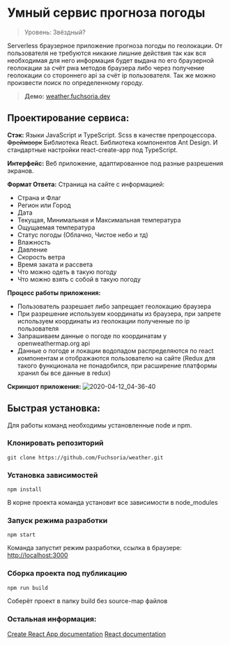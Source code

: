 # Умный сервис прогноза погоды 
> Уровень: Звёздный?

Serverless браузерное приложение прогноза погоды по геолокации. От пользователя не требуются никакие лишние действия так как вся необходимая для него информация будет выдана по его браузерной геолокации за счёт pwa методов браузера либо через получение геолокации со стороннего api за счёт ip пользователя. Так же можно произвести поиск по определенному городу.

>  **Демо:** [weather.fuchsoria.dev](https://weather.fuchsoria.dev)

## Проектирование сервиса:
**Стэк:** Языки JavaScript и TypeScript. Scss в качестве препроцессора. ~~Фреймворк~~ Библиотека React. Библиотека компонентов Ant Design. И стандартные настройки react-create-app под TypeScript.

**Интерфейс:**  Веб приложение, адаптированное под разные разрешения экранов. 

**Формат Ответа:** Страница на сайте с информацией:
 - Страна и Флаг
 - Регион или Город
 - Дата
 - Текущая, Минимальная и Максимальная температура
 - Ощущаемая температура
 - Статус погоды (Облачно, Чистое небо и тд)
 - Влажность
 - Давление
 - Скорость ветра
 - Время заката и рассвета
 - Что можно одеть в такую погоду
 - Что можно взять с собой в такую погоду

**Процесс работы приложения:** 

 - Пользователь разрешает либо запрещает геолокацию браузера
 - При разрешение используем координаты из браузера, при запрете используем координаты из геолокации полученные по ip пользователя
 - Запрашиваем данные о погоде по координатам у openweathermap.org api
 - Данные о погоде и локации водопадом распределяются по react компонентам и отображаются пользователю на сайте (Redux для такого функционала не понадобился, при расширение платформы хранил бы все данные в redux)

**Скриншот приложения:** 
![2020-04-12_04-36-40](https://user-images.githubusercontent.com/43413472/79059186-4e9bb080-7c77-11ea-8c41-7a385ce9e17e.png)

## Быстрая установка:
Для работы команд необходимы установленные node и npm.

### Клонировать репозиторий

    git clone https://github.com/Fuchsoria/weather.git

### Установка зависимостей 

    npm install

В корне проекта команда установит все зависимости в node_modules
  
### Запуск режима разработки

    npm start

Команда запустит режим разработки, ссылка в браузере: [http://localhost:3000](http://localhost:3000)
  
### Сборка проекта под публикацию

    npm run build

Соберёт проект в папку build без source-map файлов

### Остальная информация:
[Create React App documentation](https://facebook.github.io/create-react-app/docs/getting-started)
[React documentation](https://reactjs.org/)

